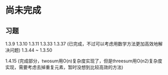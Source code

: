 # 尚未完成

## 习题

1.3.9
1.3.10
1.3.11
1.3.33
1.3.37 (已完成，不过可以考虑用数学方法更加高效地解决问题)
1.3.44 ~ 1.3.50

1.4.15 (完成部分，twosum用O(n)复杂度实现了，但是threesum用O(n2)复杂度实现，需要考虑去掉重复元素，暂时没想到比较高效的方法)
